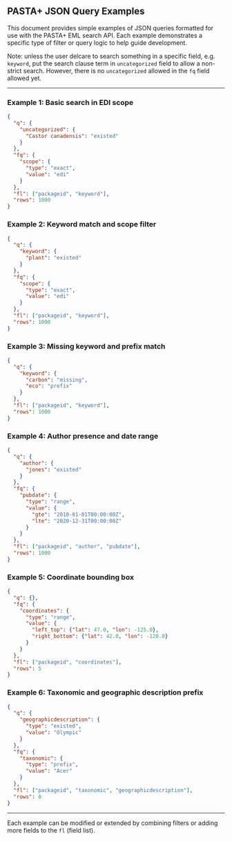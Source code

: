 ## PASTA+ JSON Query Examples

This document provides simple examples of JSON queries formatted for use with the PASTA+ EML search API. Each example demonstrates a specific type of filter or query logic to help guide development.

Note: unless the user delcare to search something in a specific field, e.g.  `keyword`, put the search clause term in `uncategorized` field to allow a non-strict search. However, there is no `uncategorized` allowed in the `fq` field allowed yet.

---

### Example 1: Basic search in EDI scope
```json
{
  "q": {
    "uncategorized": {
      "Castor canadensis": "existed"
    }
  },
  "fq": {
    "scope": {
      "type": "exact",
      "value": "edi"
    }
  },
  "fl": ["packageid", "keyword"],
  "rows": 1000
}
```

### Example 2: Keyword match and scope filter
```json
{
  "q": {
    "keyword": {
      "plant": "existed"
    }
  },
  "fq": {
    "scope": {
      "type": "exact",
      "value": "edi"
    }
  },
  "fl": ["packageid", "keyword"],
  "rows": 1000
}
```

### Example 3: Missing keyword and prefix match
```json
{
  "q": {
    "keyword": {
      "carbon": "missing",
      "eco": "prefix"
    }
  },
  "fl": ["packageid", "keyword"],
  "rows": 1000
}
```

### Example 4: Author presence and date range
```json
{
  "q": {
    "author": {
      "jones": "existed"
    }
  },
  "fq": {
    "pubdate": {
      "type": "range",
      "value": {
        "gte": "2010-01-01T00:00:00Z",
        "lte": "2020-12-31T00:00:00Z"
      }
    }
  },
  "fl": ["packageid", "author", "pubdate"],
  "rows": 1000
}
```

### Example 5: Coordinate bounding box
```json
{
  "q": {},
  "fq": {
    "coordinates": {
      "type": "range",
      "value": {
        "left_top": {"lat": 47.0, "lon": -125.0},
        "right_bottom": {"lat": 42.0, "lon": -120.0}
      }
    }
  },
  "fl": ["packageid", "coordinates"],
  "rows": 5
}
```

### Example 6: Taxonomic and geographic description prefix
```json
{
  "q": {
    "geographicdescription": {
      "type": "existed",
      "value": "Olympic"
    }
  },
  "fq": {
    "taxonomic": {
      "type": "prefix",
      "value": "Acer"
    }
  },
  "fl": ["packageid", "taxonomic", "geographicdescription"],
  "rows": 8
}
```

---

Each example can be modified or extended by combining filters or adding more fields to the `fl` (field list).
